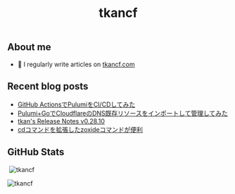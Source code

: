 <h1 align="center">tkancf</h1>
<p align="left"> <a href="https://twitter.com/" target="blank"><img src="https://img.shields.io/twitter/follow/?logo=twitter&style=for-the-badge" alt="" /></a> </p>

## About me

- 📝 I regularly write articles on [tkancf.com](https://tkancf.com)

## Recent blog posts
<!-- BLOG-POST-LIST:START -->
- [GitHub ActionsでPulumiをCI/CDしてみた](https://tkancf.com/blog/trying-cicd-with-pulumi-using-github-actions/)
- [Pulumi+GoでCloudflareのDNS既存リソースをインポートして管理してみた](https://tkancf.com/blog/managing-and-importing-existing-cloudflare-dns-resources-pulumi-go/)
- [tkan&#39;s Release Notes v0.28.10](https://tkancf.com/blog/tkan-release-note-v02810/)
- [cdコマンドを拡張したzoxideコマンドが便利](https://tkancf.com/blog/zoxide-a-convenient-extension-of-the-cd-command/)
<!-- BLOG-POST-LIST:END -->

## GitHub Stats
<p>&nbsp;<img align="center" src="https://github-readme-stats.vercel.app/api?username=tkancf&show_icons=true&locale=en" alt="tkancf" /></p>

<p><img align="center" src="https://github-readme-streak-stats.herokuapp.com/?user=tkancf&" alt="tkancf" /></p>
